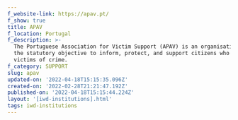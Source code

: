 ```yaml
---
f_website-link: https://apav.pt/
f_show: true
title: APAV
f_location: Portugal
f_description: >-
  The Portuguese Association for Victim Support (APAV) is an organisation with
  the statutory objective to inform, protect, and support citizens who have been
  victims of crime.
f_category: SUPPORT
slug: apav
updated-on: '2022-04-18T15:15:35.096Z'
created-on: '2022-02-28T21:21:47.192Z'
published-on: '2022-04-18T15:15:44.224Z'
layout: '[iwd-institutions].html'
tags: iwd-institutions
---
```



